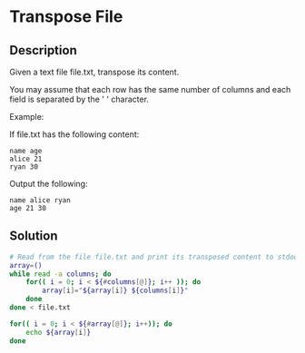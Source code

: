 # Transpose File
## Description
Given a text file file.txt, transpose its content.

You may assume that each row has the same number of columns and each field is separated by the ' ' character.

Example:

If file.txt has the following content:
```
name age
alice 21
ryan 30
```
Output the following:
```
name alice ryan
age 21 30
```
## Solution
```bash
# Read from the file file.txt and print its transposed content to stdout.
array=()
while read -a columns; do
    for(( i = 0; i < ${#columns[@]}; i++ )); do
        array[i]="${array[i]} ${columns[i]}"
    done
done < file.txt

for(( i = 0; i < ${#array[@]}; i++)); do
    echo ${array[i]}
done
```
